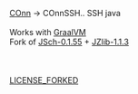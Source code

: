 [COnn](/) -> COnnSSH.. SSH java
<br/>
<br/>
Works with [GraalVM](https://www.graalvm.org/latest/docs/getting-started/)
<br/>
Fork of [JSch-0.1.55](https://sourceforge.net/projects/jsch/files/jsch/0.1.55/jsch-0.1.55.zip/download) + [JZlib-1.1.3](https://github.com/ymnk/jzlib/archive/1.1.3.zip)
<br/><br/>
<br/><br/>
[LICENSE_FORKED](LICENSE_FORKED)

